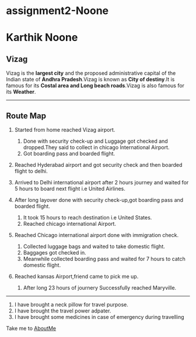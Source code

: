 # assignment2-Noone
# Karthik Noone
## Vizag
Vizag is the **largest city** and the proposed administrative capital of the Indian state of **Andhra Pradesh**.Vizag is known as **City of destiny**.It is famous for its **Costal area and Long beach roads**.Vizag is also famous for its **Weather**.

****
## Route Map
1. Started from home reached Vizag airport.
   1. Done with security check-up and Luggage got checked and dropped.They said to collect in chicago International Airport.
   2. Got boarding pass and boarded flight.
  
2. Reached Hyderabad airport and got security check and then boarded flight to delhi.

3. Arrived to Delhi international airport after 2 hours journey and waited for 5 hours to board next flight i.e United Airlines.

4. After long layover done with security check-up,got boarding pass and boarded flight.
   1. It took 15 hours to reach destination i.e United States.
   2. Reached chicago international Airport.

5. Reached Chicago international airport done with immigration check.
   1. Collected luggage bags and waited to take domestic flight.
   2. Baggages got checked in.
   3. Meanwhile collected boarding pass and waited for 7 hours to catch domestic flight.

6. Reached kansas Airport,friend came to pick me up.
   1. After long 23 hours of journery Successfully reached Maryville.

***
1. I have brought a neck pillow for travel purpose.
2. I have brought the travel power adpater.
3. I have brought some medicines in case of emergency during travelling

Take me to [AboutMe](AboutMe.md)
